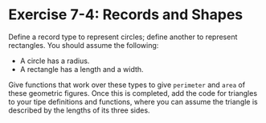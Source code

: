 # Exercise 7-4: Records and Shapes

Define a record type to represent circles; define another to represent rectangles. You should assume the following:

* A circle has a radius.
* A rectangle has a length and a width.

Give functions that work over these types to give `perimeter` and `area` of these geometric figures. Once this is completed, add the code for triangles to your tipe definitions and functions, where you can assume the triangle is described by the lengths of its three sides.